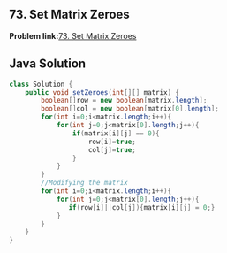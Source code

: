 ## 73. Set Matrix Zeroes

**Problem link:**[73. Set Matrix Zeroes](https://leetcode.com/problems/set-matrix-zeroes/description/)

## Java Solution
```java
class Solution {
    public void setZeroes(int[][] matrix) {
        boolean[]row = new boolean[matrix.length];
        boolean[]col = new boolean[matrix[0].length];
        for(int i=0;i<matrix.length;i++){
            for(int j=0;j<matrix[0].length;j++){
                if(matrix[i][j] == 0){
                    row[i]=true;
                    col[j]=true;
                }
            }
        }
        //Modifying the matrix
        for(int i=0;i<matrix.length;i++){
            for(int j=0;j<matrix[0].length;j++){
               if(row[i]||col[j]){matrix[i][j] = 0;}
            }
        }
    }
}